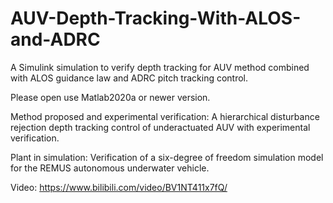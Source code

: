 # AUV-Depth-Tracking-With-ALOS-and-ADRC
A Simulink simulation to verify depth tracking for AUV method combined with ALOS guidance law and ADRC pitch tracking control.

Please open use Matlab2020a or newer version.

Method proposed and experimental verification: A hierarchical disturbance rejection depth tracking control of underactuated AUV with experimental verification.

Plant in simulation: Verification of a six-degree of freedom simulation model for the REMUS autonomous underwater vehicle.

Video: https://www.bilibili.com/video/BV1NT411x7fQ/
